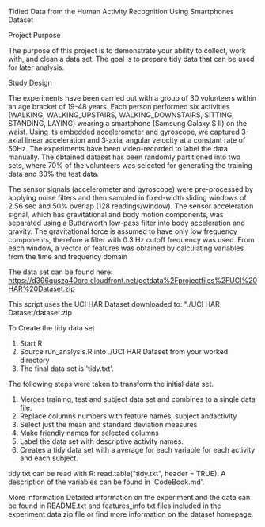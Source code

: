 Tidied Data from the Human Activity Recognition Using Smartphones Dataset

Project Purpose

The purpose of this project is to demonstrate your ability to collect, work with, and clean a data set. The goal is to prepare tidy data that can be used for later analysis. 

Study Design

The experiments have been carried out with a group of 30 volunteers within an age bracket of 19-48 years. Each person performed six activities (WALKING, WALKING_UPSTAIRS, WALKING_DOWNSTAIRS, SITTING, STANDING, LAYING) wearing a smartphone (Samsung Galaxy S II) on the waist. Using its embedded accelerometer and gyroscope, we captured 3-axial linear acceleration and 3-axial angular velocity at a constant rate of 50Hz. The experiments have been video-recorded to label the data manually. The obtained dataset has been randomly partitioned into two sets, where 70% of the volunteers was selected for generating the training data and 30% the test data. 

The sensor signals (accelerometer and gyroscope) were pre-processed by applying noise filters and then sampled in fixed-width sliding windows of 2.56 sec and 50% overlap (128 readings/window). The sensor acceleration signal, which has gravitational and body motion components, was separated using a Butterworth low-pass filter into body acceleration and gravity. The gravitational force is assumed to have only low frequency components, therefore a filter with 0.3 Hz cutoff frequency was used. From each window, a vector of features was obtained by calculating variables from the time and frequency domain

The data set can be found here:
  https://d396qusza40orc.cloudfront.net/getdata%2Fprojectfiles%2FUCI%20HAR%20Dataset.zip 
 
This script uses the UCI HAR Dataset downloaded to:  "./UCI HAR Dataset/dataset.zip

To Create the tidy data set
1. Start R
2. Source run_analysis.R into ./UCI HAR Dataset from your worked directory
3. The final data set is 'tidy.txt'.   

The following steps were taken to transform the initial data set. 
 1. Merges training, test and subject data set and combines to a single data file.
 2. Replace columns numbers with feature names, subject andactivity
 3. Select just the mean and standard deviation measures
 4. Make friendly names for selected columns
 5. Label the data set with descriptive activity names. 
 6. Creates a tidy data set with a average for each variable for each activity and each subject. 

tidy.txt can be read with R: read.table("tidy.txt", header = TRUE). A description of the variables can be found in 'CodeBook.md'.

More information
Detailed information on the experiment and the data can be found in  README.txt and features_info.txt files included in the experiment data zip file or find more information on the dataset homepage.

